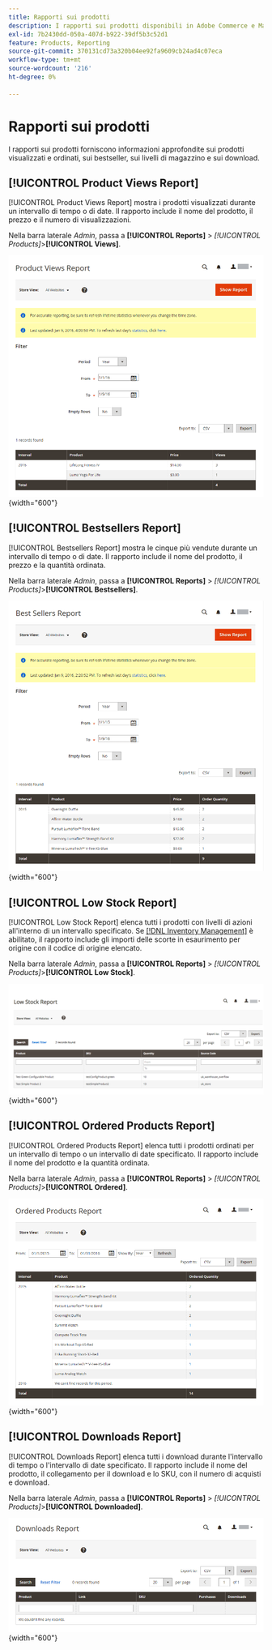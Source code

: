```yaml
---
title: Rapporti sui prodotti
description: I rapporti sui prodotti disponibili in Adobe Commerce e Magento Open Source forniscono informazioni approfondite sui prodotti visualizzati e ordinati, sui bestseller, sui livelli di stock e sui download.
exl-id: 7b2430dd-050a-407d-b922-39df5b3c52d1
feature: Products, Reporting
source-git-commit: 370131cd73a320b04ee92fa9609cb24ad4c07eca
workflow-type: tm+mt
source-wordcount: '216'
ht-degree: 0%

---
```


# Rapporti sui prodotti

I rapporti sui prodotti forniscono informazioni approfondite sui prodotti visualizzati e ordinati, sui bestseller, sui livelli di magazzino e sui download.

## [!UICONTROL Product Views Report]

[!UICONTROL Product Views Report] mostra i prodotti visualizzati durante un intervallo di tempo o di date. Il rapporto include il nome del prodotto, il prezzo e il numero di visualizzazioni.

Nella barra laterale _Admin_, passa a **[!UICONTROL Reports]** > _[!UICONTROL Products]_>**[!UICONTROL Views]**.

![Rapporto visualizzazioni prodotto](./assets/product-views.png){width="600"}

## [!UICONTROL Bestsellers Report]

[!UICONTROL Bestsellers Report] mostra le cinque più vendute durante un intervallo di tempo o di date. Il rapporto include il nome del prodotto, il prezzo e la quantità ordinata.

Nella barra laterale _Admin_, passa a **[!UICONTROL Reports]** > _[!UICONTROL Products]_>**[!UICONTROL Bestsellers]**.

![Rapporto Bestsellers](./assets/bestsellers.png){width="600"}

## [!UICONTROL Low Stock Report]

[!UICONTROL Low Stock Report] elenca tutti i prodotti con livelli di azioni all&#39;interno di un intervallo specificato. Se [[!DNL Inventory Management]](../inventory-management/introduction.md) è abilitato, il rapporto include gli importi delle scorte in esaurimento per origine con il codice di origine elencato.

Nella barra laterale _Admin_, passa a **[!UICONTROL Reports]** > _[!UICONTROL Products]_>**[!UICONTROL Low Stock]**.

![Rapporto scorte scarse](./assets/low-stock.png){width="600"}

## [!UICONTROL Ordered Products Report]

[!UICONTROL Ordered Products Report] elenca tutti i prodotti ordinati per un intervallo di tempo o un intervallo di date specificato. Il rapporto include il nome del prodotto e la quantità ordinata.

Nella barra laterale _Admin_, passa a **[!UICONTROL Reports]** > _[!UICONTROL Products]_>**[!UICONTROL Ordered]**.

![Rapporto prodotti ordinati](./assets/products-ordered.png){width="600"}

## [!UICONTROL Downloads Report]

[!UICONTROL Downloads Report] elenca tutti i download durante l&#39;intervallo di tempo o l&#39;intervallo di date specificato. Il rapporto include il nome del prodotto, il collegamento per il download e lo SKU, con il numero di acquisti e download.

Nella barra laterale _Admin_, passa a **[!UICONTROL Reports]** > _[!UICONTROL Products]_>**[!UICONTROL Downloaded]**.

![Download del report](./assets/downloads.png){width="600"}
